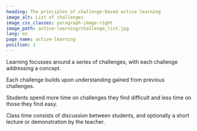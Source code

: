 ```yaml
---
heading: The principles of challenge-based active learning
image_alt: List of challenges
image_css_classes: paragraph-image-right
image_path: active-learning/challenge_list.jpg
lang: en
page_name: active-learning
position: 1
---
```


Learning focusses around a series of challenges, with each challenge addressing a concept.

Each challenge builds upon understanding gained from previous challenges.

Students spend more time on challenges they find difficult and less time on those they find easy.

Class time consists of discussion between students, and optionally a short lecture or demonstration by the teacher.
